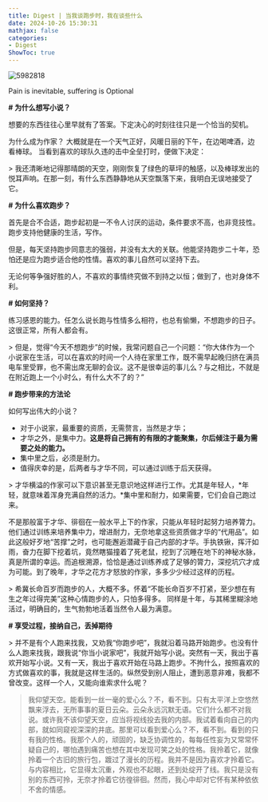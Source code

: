 ```yaml
---
title: Digest | 当我谈跑步时，我在谈些什么
date: 2024-10-26 15:30:31
mathjax: false
categories:
- Digest
ShowToc: true
---
```


![5982818](https://p.ipic.vip/ek53t0.jpg)









Pain is inevitable, suffering is Optional





**# 为什么想写小说？**

想要的东西往往心里早就有了答案。下定决心的时刻往往只是一个恰当的契机。

为什么成为作家？ 大概就是在一个天气正好，风暖日丽的下午，在边喝啤酒，边看棒球。 当看到喜欢的球队久违的击中全垒打时，便做下决定：



\> 我还清晰地记得那晴朗的天空，刚刚恢复了绿色的草坪的触感，以及棒球发出的悦耳声响。在那一刻，有什么东西静静地从天空飘落下来，我明白无误地接受了它。



**# 为什么喜欢跑步？**

首先是合不合适，跑步起初是一不令人讨厌的运动，条件要求不高，也非竞技性。跑步支持他健康的生活，写作。

但是，每天坚持跑步同意志的强弱，并没有太大的关联。他能坚持跑步二十年，恐怕还是应为跑步适合他的性情。喜欢的事儿自然可以坚持下去。

无论何等争强好胜的人，不喜欢的事情终究做不到持之以恒；做到了，也对身体不利。



**# 如何坚持？**

练习感恩的能力。任怎么说长跑与性情多么相符，也总有偷懒，不想跑步的日子。这很正常，所有人都会有。



\> 但是，觉得“今天不想跑步”的时候，我常问题自己一个问题：“你大体作为一个小说家在生活，可以在喜欢的时间一个人待在家里工作，既不需早起晚归挤在满员电车里受罪，也不需出席无聊的会议。这不是很幸运的事儿么？与之相比，不就是在附近跑上一个小时么，有什么大不了的？”





**# 跑步带来的方法论**

如何写出伟大的小说？



- 对于小说家，最重要的资质，无需赘言，当然是才华；
- 才华之外，是集中力。**这是将自己拥有的有限的才能聚集，尔后倾注于最为需要之处的能力。**
- 集中里之后，必须是耐力。
- 值得庆幸的是，后两者与才华不同，可以通过训练于后天获得。



\> 才华横溢的作家可以下意识甚至无意识地这样进行工作。尤其是年轻人，*年轻，就意味着浑身充满自然的活力。*集中里和耐力，如果需要，它们会自己跑过来。

不是那般富于才华、徘徊在一般水平上下的作家，只能从年轻时起努力培养膂力。他们通过训练来培养集中力，增进耐力，无奈地拿这些资质做才华的“代用品”。如此这般好歹地“苦撑”之时，也可能邂逅潜藏于自己内部的才华。手执铁锹，挥汗如雨，奋力在脚下挖着坑，竟然瞎猫撞着了死老鼠，挖到了沉睡在地下的神秘水脉，真是所谓的幸运。而追根溯源，恰恰是通过训练养成了足够的膂力，深挖坑穴才成为可能。到了晚年，才华之花方才怒放的作家，多多少少经过这样的历程。



\> 希冀长命百岁而跑步的人，大概不多。怀着“不能长命百岁不打紧，至少想在有生之年过得完美”这种心情跑步的人，只怕多得多。 同样是十年，与其稀里糊涂地活过，明确目的，生气勃勃地活着当然令人最为满意。



**# 享受过程，接纳自己，丢掉期待**

\> 并不是有个人跑来找我，又劝我“你跑步吧”，我就沿着马路开始跑步。也没有什么人跑来找我，跟我说“你当小说家吧”，我就开始写小说。突然有一天，我出于喜欢开始写小说。又有一天，我出于喜欢开始在马路上跑步。不拘什么，按照喜欢的方式做喜欢的事，我就是这样生活的。纵然受到别人阻止，遭到恶意非难，我都不曾改变。这样一个人，又能向谁索求什么呢？



> 我仰望天空。能看到一丝一毫的爱心么？不，看不到。只有太平洋上空悠然飘来浮去，无所事事的夏日云朵。云朵永远沉默无语。它们什么都不对我说。或许我不该仰望天空，应当将视线投去我的内部。我试着看向自己的内部，就如同窥视深深的井底。那里可以看到爱心么？不，看不到。看到的只有我的性格。我那个人的，顽固的，缺乏协调性的，每每任性妄为又常常怀疑自己的，哪怕遇到痛苦也想在其中发现可笑之处的性格。我拎着它，就像拎着一个古旧的旅行包，踱过了漫长的历程。我并不是因为喜欢才拎着它。与内容相比，它显得太沉重，外观也不起眼，还到处绽开了线。我只是没有别的东西可拎，无奈才拎着它彷徨徘徊。然而，我心中却对它怀有某种依依不舍的情感。
